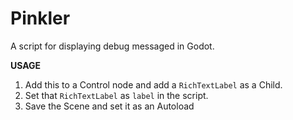 # Pinkler
A script for displaying debug messaged in Godot. 

**USAGE**

1. Add this to a Control node and add a `RichTextLabel` as a Child.
2. Set that `RichTextLabel` as `label` in the script.
3. Save the Scene and set it as an Autoload

